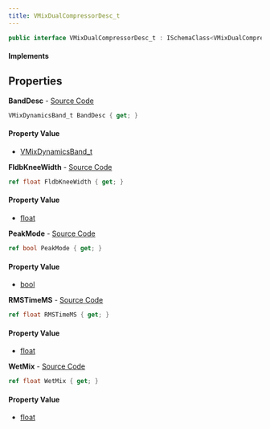 ```yaml
---
title: VMixDualCompressorDesc_t
---
```


```csharp
public interface VMixDualCompressorDesc_t : ISchemaClass<VMixDualCompressorDesc_t>, ISchemaField, ISchemaClass, INativeHandle
```

#### Implements

## Properties

**BandDesc** - [Source Code](https://github.com/swiftly-solution/swiftlys2/blob/master/managed/src/SwiftlyS2.Generated/Schemas/Interfaces/VMixDualCompressorDesc_t.cs#L24)

```csharp
VMixDynamicsBand_t BandDesc { get; }
```

#### Property Value

- [VMixDynamicsBand_t](/docs/api/shared/schemadefinitions/vmixdynamicsband_t)

**FldbKneeWidth** - [Source Code](https://github.com/swiftly-solution/swiftlys2/blob/master/managed/src/SwiftlyS2.Generated/Schemas/Interfaces/VMixDualCompressorDesc_t.cs#L18)

```csharp
ref float FldbKneeWidth { get; }
```

#### Property Value

- [float](https://learn.microsoft.com/dotnet/api/system.single)

**PeakMode** - [Source Code](https://github.com/swiftly-solution/swiftlys2/blob/master/managed/src/SwiftlyS2.Generated/Schemas/Interfaces/VMixDualCompressorDesc_t.cs#L22)

```csharp
ref bool PeakMode { get; }
```

#### Property Value

- [bool](https://learn.microsoft.com/dotnet/api/system.boolean)

**RMSTimeMS** - [Source Code](https://github.com/swiftly-solution/swiftlys2/blob/master/managed/src/SwiftlyS2.Generated/Schemas/Interfaces/VMixDualCompressorDesc_t.cs#L16)

```csharp
ref float RMSTimeMS { get; }
```

#### Property Value

- [float](https://learn.microsoft.com/dotnet/api/system.single)

**WetMix** - [Source Code](https://github.com/swiftly-solution/swiftlys2/blob/master/managed/src/SwiftlyS2.Generated/Schemas/Interfaces/VMixDualCompressorDesc_t.cs#L20)

```csharp
ref float WetMix { get; }
```

#### Property Value

- [float](https://learn.microsoft.com/dotnet/api/system.single)


